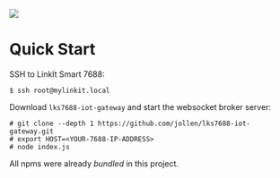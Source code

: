 ![](https://travis-ci.org/jollen/lks7688-iot-gateway.svg?branch=master)

# Quick Start

SSH to LinkIt Smart 7688:

```
$ ssh root@mylinkit.local
```

Download ```lks7688-iot-gateway``` and start the websocket broker server:

```
# git clone --depth 1 https://github.com/jollen/lks7688-iot-gateway.git
# export HOST=<YOUR-7688-IP-ADDRESS>
# node index.js
```

All npms were already *bundled* in this project.
